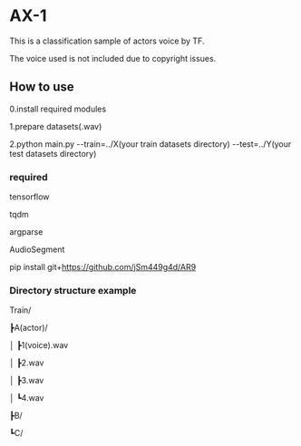 # AX-1
This is a classification sample of actors voice by TF.

The voice used is not included due to copyright issues.

## How to use
0.install required modules

1.prepare datasets(.wav)

2.python main.py --train=../X(your train datasets directory) --test=../Y(your test datasets directory)

### required
tensorflow

tqdm

argparse

AudioSegment

pip install git+https://github.com/jSm449g4d/AR9



### Directory structure example
 
Train/

  ┣A(actor)/
  
  │ ┣1(voice).wav
    
  │ ┣2.wav
    
  │ ┣3.wav
    
  │ ┗4.wav
  
  ┣B/
  
  ┗C/
